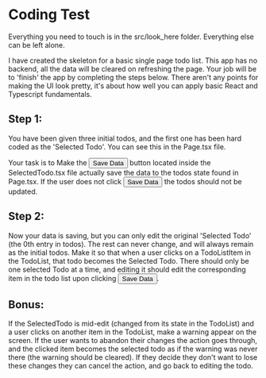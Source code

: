 # Coding Test

Everything you need to touch is in the src/look_here folder. Everything else can be left alone.

I have created the skeleton for a basic single page todo list. This app has
no backend, all the data will be cleared on refreshing the page. Your job will
be to 'finish' the app by completing the steps below. There aren't any points
for making the UI look pretty, it's about how well you can apply basic React and Typescript
fundamentals.

## Step 1:

You have been given three initial todos, and the first one has been hard coded as the 'Selected Todo'. You can see this
in the Page.tsx file.

Your task is to Make the <button>Save Data</button> button located inside the SelectedTodo.tsx file actually
save the data to the todos state found in Page.tsx. If the user does not click <button>Save Data</button>
the todos should not be updated.

## Step 2:

Now your data is saving, but you can only edit the original 'Selected Todo' (the 0th entry in todos).
The rest can never change, and will always remain as the initial todos. Make it so that when a
user clicks on a TodoListItem in the TodoList, that todo becomes the Selected Todo. There should
only be one selected Todo at a time, and editing it should edit the corresponding item
in the todo list upon clicking <button>Save Data</button>.

## Bonus:

If the SelectedTodo is mid-edit (changed from its state in the TodoList) and a user clicks
on another item in the TodoList, make a warning appear on the screen. If the user wants to
abandon their changes the action goes through, and the clicked item becomes the selected todo
as if the warning was never there (the warning should be cleared). If they decide they
don't want to lose these changes they can cancel the action, and go back to editing the todo.